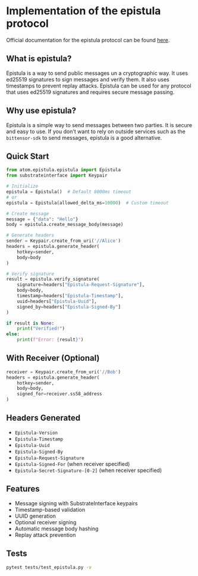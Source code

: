 # Implementation of the epistula protocol
Official documentation for the epistula protocol can be found [here](https://epistula.sybil.com/).

## What is epistula?
Epistula is a way to send public messages un a cryptographic way. It uses ed25519 signatures to sign messages and verify them. It also uses timestamps to prevent replay attacks. Epistula can be used for any protocol that uses ed25519 signatures and requires secure message passing.

## Why use epistula?
Epistula is a simple way to send messages between two parties. It is secure and easy to use. If you don't want to rely on outside services such as the `bittensor-sdk` to send messages, epistula is a good alternative.

## Quick Start

```python
from atom.epistula.epistula import Epistula
from substrateinterface import Keypair

# Initialize
epistula = Epistula()  # Default 8000ms timeout
# or 
epistula = Epistula(allowed_delta_ms=10000)  # Custom timeout

# Create message
message = {"data": "Hello"}
body = epistula.create_message_body(message)

# Generate headers
sender = Keypair.create_from_uri('//Alice')
headers = epistula.generate_header(
    hotkey=sender,
    body=body
)

# Verify signature
result = epistula.verify_signature(
    signature=headers["Epistula-Request-Signature"],
    body=body,
    timestamp=headers["Epistula-Timestamp"],
    uuid=headers["Epistula-Uuid"],
    signed_by=headers["Epistula-Signed-By"]
)

if result is None:
    print("Verified!")
else:
    print(f"Error: {result}")
```

## With Receiver (Optional)

```python
receiver = Keypair.create_from_uri('//Bob')
headers = epistula.generate_header(
    hotkey=sender,
    body=body,
    signed_for=receiver.ss58_address
)
```

## Headers Generated

- `Epistula-Version`
- `Epistula-Timestamp`
- `Epistula-Uuid`
- `Epistula-Signed-By`
- `Epistula-Request-Signature`
- `Epistula-Signed-For` (when receiver specified)
- `Epistula-Secret-Signature-[0-2]` (when receiver specified)

## Features

- Message signing with SubstrateInterface keypairs
- Timestamp-based validation
- UUID generation
- Optional receiver signing
- Automatic message body hashing
- Replay attack prevention

## Tests

```bash
pytest tests/test_epistula.py -v
```